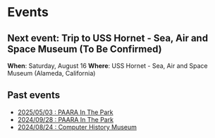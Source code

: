 # Events

## Next event: Trip to USS Hornet - Sea, Air and Space Museum (To Be Confirmed)

**When**: Saturday, August 16
**Where**: USS Hornet - Sea, Air and Space Museum (Alameda, California)

## Past events

* [2025/05/03 : PAARA In The Park](/events/20250503.html)
* [2024/09/28 : PAARA In The Park](events/20240928.html)
* [2024/08/24 : Computer History Museum](events/20240824.html)
